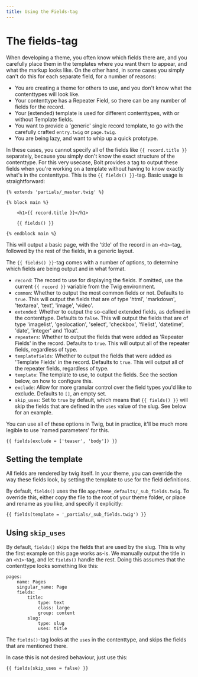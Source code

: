 ```yaml
---
title: Using the Fields-tag
---
```

The fields-tag
==============

When developing a theme, you often know which fields there are, and you
carefully place them in the templates where you want them to appear, and what
the markup looks like. On the other hand, in some cases you simply can't do
this for each separate field, for a number of reasons:

 - You are creating a theme for others to use, and you don't know what the
   contenttypes will look like.
 - Your contenttype has a Repeater Field, so there can be any number of fields
   for the record.
 - Your (extended) template is used for different contenttypes, with or without
   Template fields.
 - You want to provide a 'generic' single record template, to go with the
   carefully crafted `entry.twig` or `page.twig`.
 - You are being lazy, and want to whip up a quick prototype.

In these cases, you cannot specify all of the fields like `{{ record.title }}`
separately, because you simply don't know the exact structure of the
contenttype. For this very usecase, Bolt provides a tag to output these fields
when you're working on a template without having to know exactly what's in the
contenttype. This is the `{{ fields() }}`-tag. Basic usage is straightforward:

```twig
{% extends 'partials/_master.twig' %}

{% block main %}

    <h1>{{ record.title }}</h1>

    {{ fields() }}

{% endblock main %}
```

This will output a basic page, with the 'title' of the record in an `<h1>`-tag,
followed by the rest of the fields, in a generic layout.

The `{{ fields() }}`-tag comes with a number of options, to determine which
fields are being output and in what format.

 - `record`: The record to use for displaying the fields. If omitted, use the
   current `{{ record }}` variable from the Twig environment.
 - `common`: Whether to output the most common fields or not. Defaults to
   `true`. This will output the fields that are of type 'html', 'markdown',
   'textarea', 'text', 'image', 'video'.
 - `extended`: Whether to output the so-called extended fields, as defined in
   the contenttype. Defaults to `false`. This will output the fields that are
   of type 'imagelist', 'geolocation', 'select', 'checkbox', 'filelist', 'datetime', 'date',
   'integer' and 'float'.
 - `repeaters`: Whether to output the fields that were added as 'Repeater
   Fields' in the record. Defaults to `true`. This will output all of the
   repeater fields, regardless of type.
 - `templatefields`: Whether to output the fields that were added as 'Template
   Fields' in the record. Defaults to `true`. This will output all of the
   repeater fields, regardless of type.
 - `template`: The template to use, to output the fields. See the section
   below, on how to configure this.
 - `exclude`: Allow for more granular control over the field types you'd like
   to exclude. Defaults to `[]`, an empty set.
 - `skip_uses`: Set to `true` by default, which means that `{{ fields() }}`
   will skip the fields that are defined in the `uses` value of the slug. See
   below for an example.

You can use all of these options in Twig, but in practice, it'll be much more
legible to use 'named parameters' for this.

```twig
{{ fields(exclude = ['teaser', 'body']) }}
```

Setting the template
--------------------

All fields are rendered by twig itself. In your theme, you can override the way
these fields look, by setting the template to use for the field definitions.

By default, `fields()` uses the file `app/theme_defaults/_sub_fields.twig`. To
override this, either copy the file to the root of your theme folder, or place
and rename as you like, and specify it explicitly:

```twig
{{ fields(template = '_partials/_sub_fields.twig') }}
```

Using `skip_uses`
-----------------

By default, `fields()` skips the fields that are used by the slug. This is why
the first example on this page works as-is. We manually output the title in an
`<h1>`-tag, and let `fields()` handle the rest. Doing this assumes that the
contenttype looks something like this:

```twig
pages:
    name: Pages
    singular_name: Page
    fields:
        title:
            type: text
            class: large
            group: content
        slug:
            type: slug
            uses: title
```

The `fields()`-tag looks at the `uses` in the contenttype, and skips the fields
that are mentioned there.

In case this is not desired behaviour, just use this:

```twig
{{ fields(skip_uses = false) }}
```

